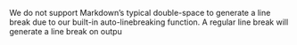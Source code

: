 We do not support Markdown’s typical double-space to generate a line break due to our built-in auto-linebreaking function. A regular line break will generate a line break on outpu
